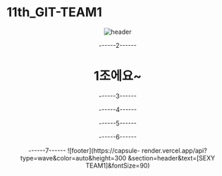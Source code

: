 # 11th_GIT-TEAM1
<div align="center">

![header](https://capsule-render.vercel.app/api?type=waving&color=auto&height=300&section=header&text=capsule%20render&fontSize=90&animation=fadeIn&fontAlignY=38&desc=Decorate%20GitHub%20Profile%20or%20any%20Repo%20like%20me!&descAlignY=51&descAlign=62)

------2------
# 1조에요~


------3------

------4------

------5------

------6------

------7------
![footer](https://capsule- render.vercel.app/api?type=wave&color=auto&height=300 &section=header&text=[SEXY TEAM1]&fontSize=90)

</div>

